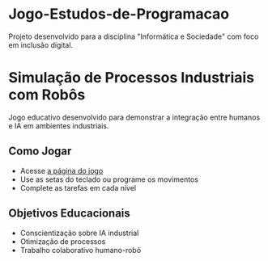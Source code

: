 # Jogo-Estudos-de-Programacao
Projeto desenvolvido para a disciplina "Informática e Sociedade" com foco em inclusão digital.
# Simulação de Processos Industriais com Robôs

Jogo educativo desenvolvido para demonstrar a integração entre humanos e IA em ambientes industriais.

## Como Jogar
- Acesse [a página do jogo](game.html)
- Use as setas do teclado ou programe os movimentos
- Complete as tarefas em cada nível

## Objetivos Educacionais
- Conscientização sobre IA industrial
- Otimização de processos
- Trabalho colaborativo humano-robô
